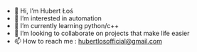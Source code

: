 - 👋 Hi, I’m Hubert Łoś
- 👀 I’m interested in automation
- 🌱 I’m currently learning python/c++
- 💞️ I’m looking to collaborate on projects that make life easier
- 📫 How to reach me : hubertlosofficial@gmail.com

<!---
hosehosendo/hosehosendo is a ✨ special ✨ repository because its `README.md` (this file) appears on your GitHub profile.
You can click the Preview link to take a look at your changes.
--->
